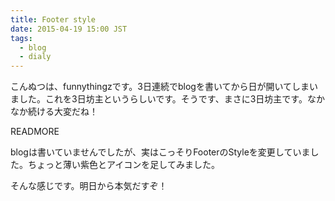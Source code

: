 ```yaml
---
title: Footer style
date: 2015-04-19 15:00 JST
tags:
  - blog
  - dialy
---
```


こんぬつは、funnythingzです。3日連続でblogを書いてから日が開いてしまいました。これを3日坊主というらしいです。そうです、まさに3日坊主です。なかなか続ける大変だね！

READMORE

blogは書いていませんでしたが、実はこっそりFooterのStyleを変更していました。ちょっと薄い紫色とアイコンを足してみました。

そんな感じです。明日から本気だすぞ！
